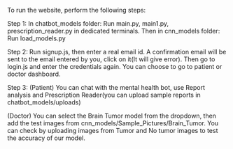 To run the website, perform the following steps:

Step 1: In chatbot_models folder: Run main.py, main1.py, prescription_reader.py in dedicated terminals. Then in cnn_models folder: Run load_models.py

Step 2: Run signup.js, then enter a real email id. A confirmation email will be sent to the email entered by you, click on it(It will give error). Then go to login.js and enter the credentials again. You can choose to go to patient or doctor dashboard.

Step 3: (Patient) You can chat with the mental health bot, use Report analysis and Prescription Reader(you can upload sample reports in chatbot_models/uploads)

(Doctor) You can select the Brain Tumor model from the dropdown, then add the test images from cnn_models/Sample_Pictures/Brain_Tumor. You can check by uploading images from Tumor and No tumor images to test the accuracy of our model. 

